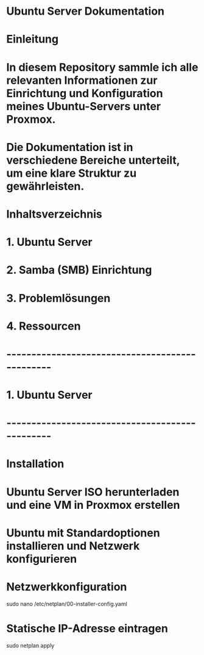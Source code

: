 # Ubuntu Server Dokumentation

# Einleitung
# In diesem Repository sammle ich alle relevanten Informationen zur Einrichtung und Konfiguration meines Ubuntu-Servers unter Proxmox.
# Die Dokumentation ist in verschiedene Bereiche unterteilt, um eine klare Struktur zu gewährleisten.

# Inhaltsverzeichnis
# 1. Ubuntu Server
# 2. Samba (SMB) Einrichtung
# 3. Problemlösungen
# 4. Ressourcen

# -----------------------------------------------
# 1. Ubuntu Server
# -----------------------------------------------

# Installation
# Ubuntu Server ISO herunterladen und eine VM in Proxmox erstellen
# Ubuntu mit Standardoptionen installieren und Netzwerk konfigurieren

# Netzwerkkonfiguration
sudo nano /etc/netplan/00-installer-config.yaml
# Statische IP-Adresse eintragen
sudo netplan apply
